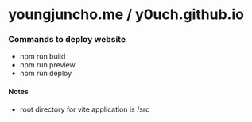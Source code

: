 # youngjuncho.me / y0uch.github.io

### Commands to deploy website
- npm run build
- npm run preview
- npm run deploy


#### Notes
- root directory for vite application is /src